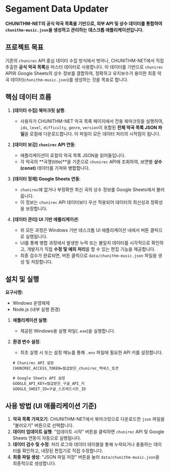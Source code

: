 # Segament Data Updater

**CHUNITHM-NET의 공식 악곡 목록을 기반으로, 외부 API 및 상수 데이터를 통합하여 `chunithm-music.json`을 생성하고 관리하는 데스크톱 애플리케이션입니다.**

## 프로젝트 목표

기존의 `chunirec` API 중심 데이터 수집 방식에서 벗어나, CHUNITHM-NET에서 직접 추출한 **공식 악곡 목록**을 마스터 데이터로 사용합니다. 이 데이터를 기반으로 `chunirec` API와 Google Sheets의 상수 정보를 결합하여, 정확하고 유지보수가 용이한 최종 악곡 데이터(`chunithm-music.json`)를 생성하는 것을 목표로 합니다.

## 핵심 데이터 흐름

1.  **[데이터 수집] 북마크릿 실행**:
    * 사용자가 CHUNITHM-NET 악곡 목록 페이지에서 전용 북마크릿을 실행하여, `idx`, `level`, `difficulty`, `genre`, `version`이 포함된 **전체 악곡 목록 JSON 파일**을 로컬에 다운로드합니다. 이 파일이 모든 데이터 처리의 시작점이 됩니다.

2.  **[데이터 보강] `chunirec` API 연동**:
    * 애플리케이션이 로컬의 악곡 목록 JSON을 읽어들입니다.
    * 각 악곡의 **곡명(title)**을 기준으로 `chunirec` API에 조회하여, 보면별 **상수(const)** 데이터를 가져와 병합합니다.

3.  **[데이터 정제] Google Sheets 연동**:
    * `chunirec`에 없거나 부정확한 최신 곡의 상수 정보를 Google Sheets에서 불러옵니다.
    * 이 정보는 `chunirec` API 데이터보다 우선 적용되어 데이터의 최신성과 정확성을 보장합니다.

4.  **[데이터 관리] UI 기반 애플리케이션**:
    * 위 모든 과정은 Windows 기반 데스크톱 UI 애플리케이션 내에서 버튼 클릭으로 실행됩니다.
    * UI를 통해 병합 과정에서 발생한 누락 또는 불일치 데이터를 시각적으로 확인하고, 개발자가 직접 **수정 및 예외 처리**를 할 수 있는 편집 기능을 제공합니다.
    * 최종 검수가 완료되면, 버튼 클릭으로 `data/chunithm-music.json` 파일을 생성 및 저장합니다.

## 설치 및 실행

**요구사항:**
-   Windows 운영체제
-   Node.js (내부 실행 환경)

1.  **애플리케이션 실행**:
    * 제공된 Windows용 실행 파일(`.exe`)을 실행합니다.

2.  **환경 변수 설정**:
    * 최초 실행 시 또는 설정 메뉴를 통해 `.env` 파일에 필요한 API 키를 설정합니다.
    ```env
    # Chunirec API 설정
    CHUNIREC_ACCESS_TOKEN=발급받은_chunirec_액세스_토큰

    # Google Sheets API 설정
    GOOGLE_API_KEY=발급받은_구글_API_키
    GOOGLE_SHEET_ID=구글_스프레드시트_ID
    ```

## 사용 방법 (UI 애플리케이션 기준)

1.  **악곡 목록 가져오기**: CHUNITHM-NET에서 북마크릿으로 다운로드한 `json` 파일을 "불러오기" 버튼으로 선택합니다.
2.  **데이터 업데이트 실행**: "업데이트 시작" 버튼을 클릭하면 `chunirec` API 및 Google Sheets 연동이 자동으로 실행됩니다.
3.  **데이터 검수 및 수정**: 처리 로그와 데이터 테이블을 통해 누락되거나 충돌하는 데이터를 확인하고, 내장된 편집기로 직접 수정합니다.
4.  **최종 파일 생성**: "JSON 파일 저장" 버튼을 눌러 `data/chunithm-music.json`을 최종적으로 생성합니다.